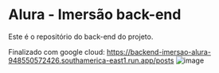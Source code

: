 # Alura - Imersão back-end

Este é o repositório do back-end do projeto.

Finalizado com google cloud: https://backend-imersao-alura-948550572426.southamerica-east1.run.app/posts
![image](https://github.com/user-attachments/assets/b40984c2-0b87-45a8-b8e3-f92ffb3fa97f)

